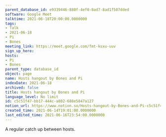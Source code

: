 ```yaml
---
parent_database_id: e9339446-880f-4ef0-8ad7-8ad1f507dded
software: Google Meet
talktime: 2021-06-18T20:00:00.0000000
tags:
- Talk
- 2021-06-18
- Pi
- Bones
meeting_link: https://meet.google.com/fmt-ksxu-uuv
sign_up_here: 
hosts:
- Pi
- Bones
parent_type: database_id
object: page
name: Hosts hangout by Bones and Pi
indexDate: 2021-06-18
archived: false
title: Hosts hangout by Bones and Pi
language_level: No limit
id: c5c51f47-bb17-444c-a802-688e5847a127
notion_url: https://www.notion.so/Hosts-hangout-by-Bones-and-Pi-c5c51f47bb17444ca802688e5847a127
created_time: 2021-06-14T19:01:00.0000000
last_edited_time: 2021-06-16T23:54:00.0000000
---
```


A regular catch up between hosts.


